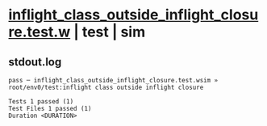 # [inflight_class_outside_inflight_closure.test.w](../../../../../examples/tests/valid/inflight_class_outside_inflight_closure.test.w) | test | sim

## stdout.log
```log
pass ─ inflight_class_outside_inflight_closure.test.wsim » root/env0/test:inflight class outside inflight closure
 
Tests 1 passed (1)
Test Files 1 passed (1)
Duration <DURATION>
```

